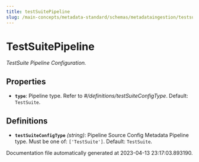 ```yaml
---
title: testSuitePipeline
slug: /main-concepts/metadata-standard/schemas/metadataingestion/testsuitepipeline
---
```


# TestSuitePipeline

*TestSuite Pipeline Configuration.*

## Properties

- **`type`**: Pipeline type. Refer to *#/definitions/testSuiteConfigType*. Default: `TestSuite`.
## Definitions

- **`testSuiteConfigType`** *(string)*: Pipeline Source Config Metadata Pipeline type. Must be one of: `['TestSuite']`. Default: `TestSuite`.


Documentation file automatically generated at 2023-04-13 23:17:03.893190.
